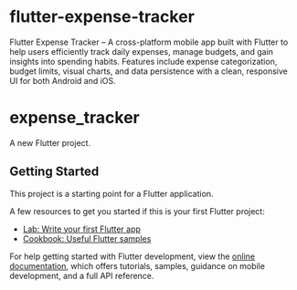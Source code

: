 # flutter-expense-tracker

Flutter Expense Tracker – A cross-platform mobile app built with Flutter to help users efficiently track daily expenses, manage budgets, and gain insights into spending habits. Features include expense categorization, budget limits, visual charts, and data persistence with a clean, responsive UI for both Android and iOS.

# expense_tracker

A new Flutter project.

## Getting Started

This project is a starting point for a Flutter application.

A few resources to get you started if this is your first Flutter project:

- [Lab: Write your first Flutter app](https://docs.flutter.dev/get-started/codelab)
- [Cookbook: Useful Flutter samples](https://docs.flutter.dev/cookbook)

For help getting started with Flutter development, view the
[online documentation](https://docs.flutter.dev/), which offers tutorials,
samples, guidance on mobile development, and a full API reference.
